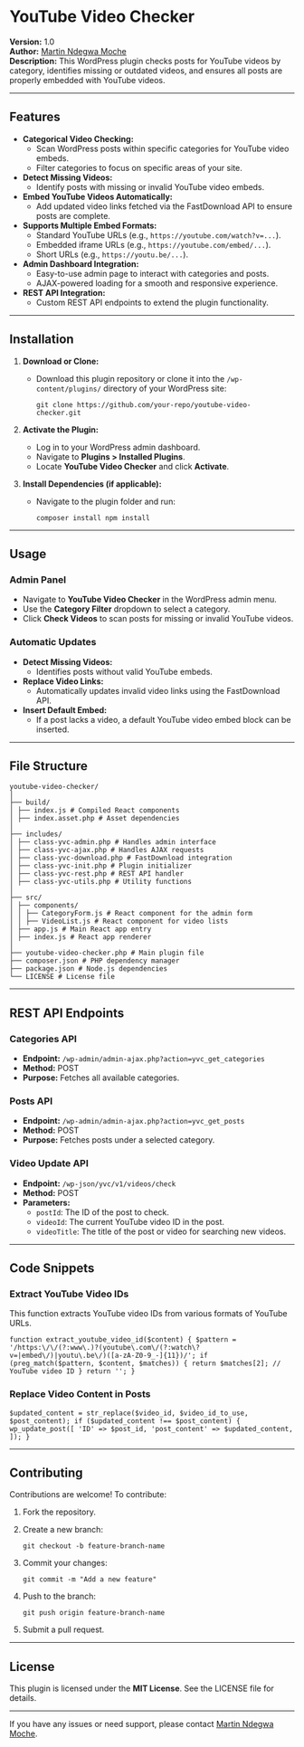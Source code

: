 
# YouTube Video Checker

**Version:** 1.0  
**Author:** [Martin Ndegwa Moche](https://www.linkedin.com/in/ndegwamoche/)  
**Description:** This WordPress plugin checks posts for YouTube videos by category, identifies missing or outdated videos, and ensures all posts are properly embedded with YouTube videos.

----------

## Features

-   **Categorical Video Checking:**
    -   Scan WordPress posts within specific categories for YouTube video embeds.
    -   Filter categories to focus on specific areas of your site.
-   **Detect Missing Videos:**
    -   Identify posts with missing or invalid YouTube video embeds.
-   **Embed YouTube Videos Automatically:**
    -   Add updated video links fetched via the FastDownload API to ensure posts are complete.
-   **Supports Multiple Embed Formats:**
    -   Standard YouTube URLs (e.g., `https://youtube.com/watch?v=...`).
    -   Embedded iframe URLs (e.g., `https://youtube.com/embed/...`).
    -   Short URLs (e.g., `https://youtu.be/...`).
-   **Admin Dashboard Integration:**
    -   Easy-to-use admin page to interact with categories and posts.
    -   AJAX-powered loading for a smooth and responsive experience.
-   **REST API Integration:**
    -   Custom REST API endpoints to extend the plugin functionality.

----------

## Installation

1.  **Download or Clone:**
    
    -   Download this plugin repository or clone it into the `/wp-content/plugins/` directory of your WordPress site:
        
        `git clone https://github.com/your-repo/youtube-video-checker.git` 
        
2.  **Activate the Plugin:**
    
    -   Log in to your WordPress admin dashboard.
    -   Navigate to **Plugins > Installed Plugins**.
    -   Locate **YouTube Video Checker** and click **Activate**.
3.  **Install Dependencies (if applicable):**
    
    -   Navigate to the plugin folder and run:
        
        `composer install
        npm install` 
        
----------

## Usage

### Admin Panel

-   Navigate to **YouTube Video Checker** in the WordPress admin menu.
-   Use the **Category Filter** dropdown to select a category.
-   Click **Check Videos** to scan posts for missing or invalid YouTube videos.

### Automatic Updates

-   **Detect Missing Videos:**
    -   Identifies posts without valid YouTube embeds.
-   **Replace Video Links:**
    -   Automatically updates invalid video links using the FastDownload API.
-   **Insert Default Embed:**
    -   If a post lacks a video, a default YouTube video embed block can be inserted.

----------

## File Structure
```
youtube-video-checker/
│
├── build/
│ ├── index.js # Compiled React components
│ ├── index.asset.php # Asset dependencies
│
├── includes/
│ ├── class-yvc-admin.php # Handles admin interface
│ ├── class-yvc-ajax.php # Handles AJAX requests
│ ├── class-yvc-download.php # FastDownload integration
│ ├── class-yvc-init.php # Plugin initializer
│ ├── class-yvc-rest.php # REST API handler
│ ├── class-yvc-utils.php # Utility functions
│
├── src/
│ ├── components/
│ │ ├── CategoryForm.js # React component for the admin form
│ │ ├── VideoList.js # React component for video lists
│ ├── app.js # Main React app entry
│ ├── index.js # React app renderer
│
├── youtube-video-checker.php # Main plugin file
├── composer.json # PHP dependency manager
├── package.json # Node.js dependencies
└── LICENSE # License file
```
----------

## REST API Endpoints

### Categories API

-   **Endpoint:** `/wp-admin/admin-ajax.php?action=yvc_get_categories`
-   **Method:** POST
-   **Purpose:** Fetches all available categories.

### Posts API

-   **Endpoint:** `/wp-admin/admin-ajax.php?action=yvc_get_posts`
-   **Method:** POST
-   **Purpose:** Fetches posts under a selected category.

### Video Update API

-   **Endpoint:** `/wp-json/yvc/v1/videos/check`
-   **Method:** POST
-   **Parameters:**
    -   `postId`: The ID of the post to check.
    -   `videoId`: The current YouTube video ID in the post.
    -   `videoTitle`: The title of the post or video for searching new videos.

----------

## Code Snippets

### Extract YouTube Video IDs

This function extracts YouTube video IDs from various formats of YouTube URLs.

`function extract_youtube_video_id($content) {
    $pattern = '/https:\/\/(?:www\.)?(youtube\.com\/(?:watch\?v=|embed\/)|youtu\.be\/)([a-zA-Z0-9_-]{11})/';
    if (preg_match($pattern, $content, $matches)) {
        return $matches[2]; // YouTube video ID
    }
    return '';
}` 

### Replace Video Content in Posts

`$updated_content = str_replace($video_id, $video_id_to_use, $post_content);
if ($updated_content !== $post_content) {
    wp_update_post([
        'ID' => $post_id,
        'post_content' => $updated_content,
    ]);
}` 

----------

## Contributing

Contributions are welcome! To contribute:

1.  Fork the repository.
2.  Create a new branch:
    
    `git checkout -b feature-branch-name` 
    
3.  Commit your changes:
    
    `git commit -m "Add a new feature"` 
    
4.  Push to the branch:
    
    `git push origin feature-branch-name` 
    
5.  Submit a pull request.

----------

## License

This plugin is licensed under the **MIT License**. See the LICENSE file for details.

----------

If you have any issues or need support, please contact [Martin Ndegwa Moche](https://www.linkedin.com/in/ndegwemoche/).

